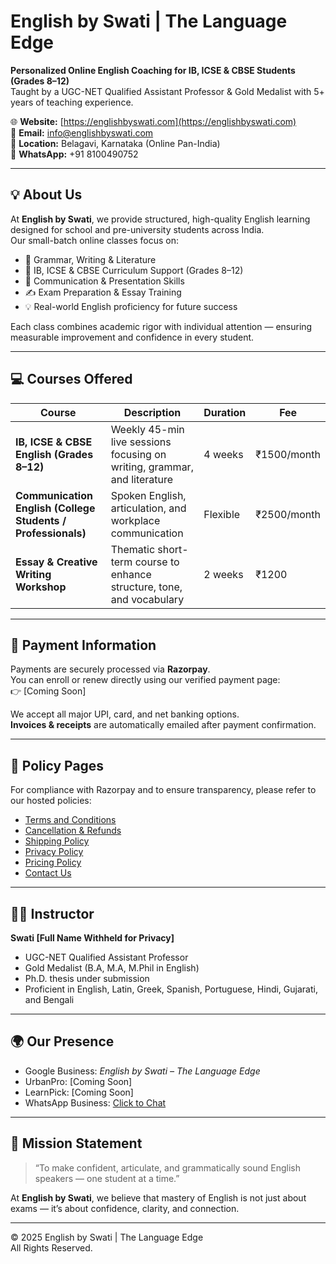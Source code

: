 # English by Swati | The Language Edge

**Personalized Online English Coaching for IB, ICSE & CBSE Students (Grades 8–12)**  
Taught by a UGC-NET Qualified Assistant Professor & Gold Medalist with 5+ years of teaching experience.

🌐 **Website:** [https://englishbyswati.com](https://englishbyswati.com)  
📧 **Email:** [info@englishbyswati.com](mailto:info@englishbyswati.com)  
📍 **Location:** Belagavi, Karnataka (Online Pan-India)  
📱 **WhatsApp:** +91 8100490752  

---

## 💡 About Us

At **English by Swati**, we provide structured, high-quality English learning designed for school and pre-university students across India.  
Our small-batch online classes focus on:

- 📘 Grammar, Writing & Literature  
- 🎯 IB, ICSE & CBSE Curriculum Support (Grades 8–12)  
- 💬 Communication & Presentation Skills  
- ✍️ Exam Preparation & Essay Training  
- 💡 Real-world English proficiency for future success  

Each class combines academic rigor with individual attention — ensuring measurable improvement and confidence in every student.

---

## 💻 Courses Offered

| Course | Description | Duration | Fee |
|--------|--------------|-----------|------|
| **IB, ICSE & CBSE English (Grades 8–12)** | Weekly 45-min live sessions focusing on writing, grammar, and literature | 4 weeks | ₹1500/month |
| **Communication English (College Students / Professionals)** | Spoken English, articulation, and workplace communication | Flexible | ₹2500/month |
| **Essay & Creative Writing Workshop** | Thematic short-term course to enhance structure, tone, and vocabulary | 2 weeks | ₹1200 |

---

## 🧾 Payment Information

Payments are securely processed via **Razorpay**.  
You can enroll or renew directly using our verified payment page:  
👉 [Coming Soon]    

We accept all major UPI, card, and net banking options.  
**Invoices & receipts** are automatically emailed after payment confirmation.

---

## 🔐 Policy Pages

For compliance with Razorpay and to ensure transparency, please refer to our hosted policies:  
- [Terms and Conditions](https://englishbyswati.com/policy/terms)  
- [Cancellation & Refunds](https://englishbyswati.com/policy/refund)  
- [Shipping Policy](https://englishbyswati.com/policy/shipping)  
- [Privacy Policy](https://englishbyswati.com/policy/privacy)  
- [Pricing Policy](https://englishbyswati.com/policy/pricing)  
- [Contact Us](https://englishbyswati.com/contact)

---

## 🧑‍🏫 Instructor

**Swati [Full Name Withheld for Privacy]**  
- UGC-NET Qualified Assistant Professor  
- Gold Medalist (B.A, M.A, M.Phil in English)  
- Ph.D. thesis under submission  
- Proficient in English, Latin, Greek, Spanish, Portuguese, Hindi, Gujarati, and Bengali  

---

## 🌍 Our Presence

- Google Business: *English by Swati – The Language Edge*  
- UrbanPro: [Coming Soon]  
- LearnPick: [Coming Soon]  
- WhatsApp Business: [Click to Chat](https://wa.me/918100490752)

---

## 🧠 Mission Statement

> “To make confident, articulate, and grammatically sound English speakers — one student at a time.”

At **English by Swati**, we believe that mastery of English is not just about exams — it’s about confidence, clarity, and connection.  

---

© 2025 English by Swati | The Language Edge  
All Rights Reserved.
